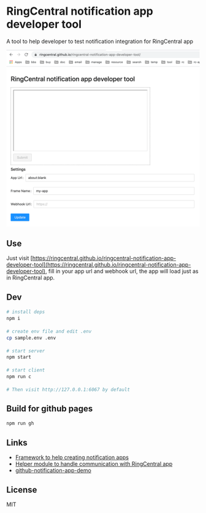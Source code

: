 # RingCentral notification app developer tool

A tool to help developer to test notification integration for RingCentral app

![ ](screenshots/s1.png)

## Use

Just visit [https://ringcentral.github.io/ringcentral-notification-app-developer-tool](https://ringcentral.github.io/ringcentral-notification-app-developer-tool), fill in your app url and webhook url, the app will load just as in RingCentral app.

## Dev

```sh
# install deps
npm i

# create env file and edit .env
cp sample.env .env

# start server
npm start

# start client
npm run c

# Then visit http://127.0.0.1:6067 by default
```

## Build for github pages

```sh
npm run gh
```

## Links

- [Framework to help creating notification apps](https://github.com/ringcentral/notification-app-js)
- [Helper module to handle communication with RingCentral app](https://github.com/ringcentral/ringcentral-notification-integration-helper)
- [github-notification-app-demo](https://github.com/ringcentral/github-notification-app-demo)


## License

MIT
